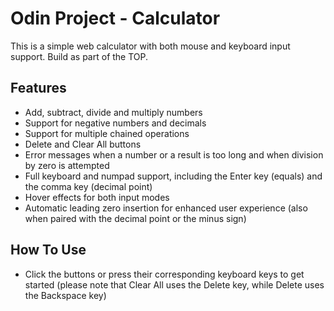# Odin Project - Calculator
This is a simple web calculator with both mouse and keyboard input support. Build as part of the TOP.

## Features
* Add, subtract, divide and multiply numbers
* Support for negative numbers and decimals
* Support for multiple chained operations
* Delete and Clear All buttons
* Error messages when a number or a result is too long and when division by zero is attempted
* Full keyboard and numpad support, including the Enter key (equals) and the comma key (decimal point)
* Hover effects for both input modes
* Automatic leading zero insertion for enhanced user experience (also when paired with the decimal point or the minus sign)

## How To Use
* Click the buttons or press their corresponding keyboard keys to get started (please note that Clear All uses the Delete key, while Delete uses the Backspace key)